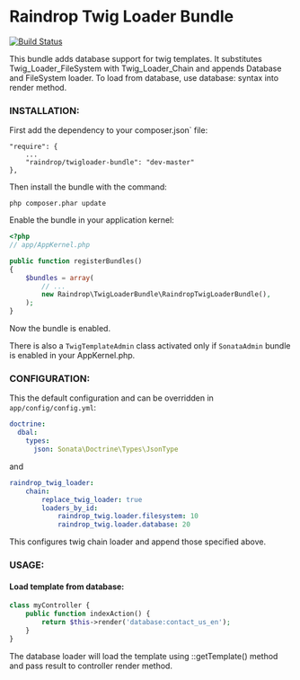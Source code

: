 # Raindrop Twig Loader Bundle

[![Build Status](https://travis-ci.org/raindropdevs/RaindropTwigLoaderBundle.png?branch=master)](https://travis-ci.org/raindropdevs/RaindropTwigLoaderBundle)

This bundle adds database support for twig templates. It substitutes Twig_Loader_FileSystem with Twig_Loader_Chain and appends Database and FileSystem loader.
To load from database, use database:<name> syntax into render method.


### **INSTALLATION**:

First add the dependency to your composer.json` file:

    "require": {
        ...
        "raindrop/twigloader-bundle": "dev-master"
    },

Then install the bundle with the command:

    php composer.phar update

Enable the bundle in your application kernel:

``` php
<?php
// app/AppKernel.php

public function registerBundles()
{
    $bundles = array(
        // ...
        new Raindrop\TwigLoaderBundle\RaindropTwigLoaderBundle(),
    );
}
```

Now the bundle is enabled.

There is also a `TwigTemplateAdmin` class activated only if `SonataAdmin` bundle is enabled in your AppKernel.php.

### **CONFIGURATION**:

This the default configuration and can be overridden in `app/config/config.yml`:

``` yaml
doctrine:
  dbal:
    types:
      json: Sonata\Doctrine\Types\JsonType
```

and

``` yaml
raindrop_twig_loader:
    chain:
        replace_twig_loader: true
        loaders_by_id:
            raindrop_twig.loader.filesystem: 10
            raindrop_twig.loader.database: 20
```

This configures twig chain loader and append those specified above.

### **USAGE**:

#### Load template from database:

``` php
class myController {
	public function indexAction() {
		return $this->render('database:contact_us_en');
	}
}
```

The database loader will load the template using <entity>::getTemplate() method and pass result to controller render method.
